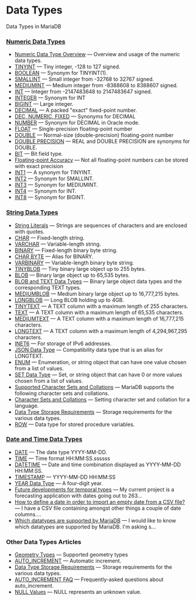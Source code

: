 # Data Types

Data Types in MariaDB



### [Numeric Data Types](/columns-storage-engines-and-plugins/data-types/data-types-numeric-data-types)

- [Numeric Data Type Overview](/columns-storage-engines-and-plugins/data-types/data-types-numeric-data-types/numeric-data-type-overview/) — Overview and usage of the numeric data types.
- [TINYINT](/columns-storage-engines-and-plugins/data-types/data-types-numeric-data-types/tinyint/) — Tiny integer, -128 to 127 signed.
- [BOOLEAN](/columns-storage-engines-and-plugins/data-types/data-types-numeric-data-types/boolean/) — Synonym for TINYINT(1).
- [SMALLINT](/columns-storage-engines-and-plugins/data-types/data-types-numeric-data-types/smallint/) — Small integer from -32768 to 32767 signed.
- [MEDIUMINT](/columns-storage-engines-and-plugins/data-types/data-types-numeric-data-types/mediumint/) — Medium integer from -8388608 to 8388607 signed.
- [INT](/columns-storage-engines-and-plugins/data-types/data-types-numeric-data-types/int/) — Integer from -2147483648 to 2147483647 signed.
- [INTEGER](/columns-storage-engines-and-plugins/data-types/data-types-numeric-data-types/integer/) — Synonym for INT
- [BIGINT](/columns-storage-engines-and-plugins/data-types/data-types-numeric-data-types/bigint/) — Large integer.
- [DECIMAL](/columns-storage-engines-and-plugins/data-types/data-types-numeric-data-types/decimal/) — A packed "exact" fixed-point number.
- [DEC, NUMERIC, FIXED](/columns-storage-engines-and-plugins/data-types/data-types-numeric-data-types/dec-numeric-fixed/) — Synonyms for DECIMAL
- [NUMBER](/columns-storage-engines-and-plugins/data-types/data-types-numeric-data-types/number/) — Synonym for DECIMAL in Oracle mode.
- [FLOAT](/columns-storage-engines-and-plugins/data-types/data-types-numeric-data-types/float/) — Single-precision floating-point number
- [DOUBLE](/columns-storage-engines-and-plugins/data-types/data-types-numeric-data-types/double/) — Normal-size (double-precision) floating-point number
- [DOUBLE PRECISION](/columns-storage-engines-and-plugins/data-types/data-types-numeric-data-types/double-precision/) — REAL and DOUBLE PRECISION are synonyms for DOUBLE.
- [BIT](/columns-storage-engines-and-plugins/data-types/data-types-numeric-data-types/bit/) — Bit field type.
- [Floating-point Accuracy](/columns-storage-engines-and-plugins/data-types/data-types-numeric-data-types/floating-point-accuracy/) — Not all floating-point numbers can be stored with exact precision
- [INT1](/columns-storage-engines-and-plugins/data-types/data-types-numeric-data-types/int1/) — A synonym for TINYINT.
- [INT2](/columns-storage-engines-and-plugins/data-types/data-types-numeric-data-types/int2/) — Synonym for SMALLINT.
- [INT3](/columns-storage-engines-and-plugins/data-types/data-types-numeric-data-types/int3/) — Synonym for MEDIUMINT.
- [INT4](/columns-storage-engines-and-plugins/data-types/data-types-numeric-data-types/int4/) — Synonym for INT.
- [INT8](/columns-storage-engines-and-plugins/data-types/data-types-numeric-data-types/int8/) — Synonym for BIGINT.

### [String Data Types](/columns-storage-engines-and-plugins/data-types/string-data-types)

- [String Literals](/sql-statements-structure/sql-language-structure/string-literals/) — Strings are sequences of characters and are enclosed with quotes.
- [CHAR](/columns-storage-engines-and-plugins/data-types/string-data-types/char/) — Fixed-length string.
- [VARCHAR](/columns-storage-engines-and-plugins/data-types/string-data-types/varchar/) — Variable-length string.
- [BINARY](/columns-storage-engines-and-plugins/data-types/string-data-types/binary/) — Fixed-length binary byte string.
- [CHAR BYTE](/columns-storage-engines-and-plugins/data-types/string-data-types/char-byte/) — Alias for BINARY.
- [VARBINARY](/columns-storage-engines-and-plugins/data-types/string-data-types/varbinary/) — Variable-length binary byte string.
- [TINYBLOB](/columns-storage-engines-and-plugins/data-types/string-data-types/tinyblob/) — Tiny binary large object up to 255 bytes.
- [BLOB](/columns-storage-engines-and-plugins/data-types/string-data-types/blob/) — Binary large object up to 65,535 bytes.
- [BLOB and TEXT Data Types](/columns-storage-engines-and-plugins/data-types/string-data-types/blob-and-text-data-types/) — Binary large object data types and the corresponding TEXT types.
- [MEDIUMBLOB](/columns-storage-engines-and-plugins/data-types/string-data-types/mediumblob/) — Medium binary large object up to 16,777,215 bytes.
- [LONGBLOB](/columns-storage-engines-and-plugins/data-types/string-data-types/longblob/) — Long BLOB holding up to 4GB.
- [TINYTEXT](/columns-storage-engines-and-plugins/data-types/string-data-types/tinytext/) — A TEXT column with a maximum length of 255 characters.
- [TEXT](/columns-storage-engines-and-plugins/data-types/string-data-types/text/) — A TEXT column with a maximum length of 65,535 characters.
- [MEDIUMTEXT](/columns-storage-engines-and-plugins/data-types/string-data-types/mediumtext/) — A TEXT column with a maximum length of 16,777,215 characters.
- [LONGTEXT](/columns-storage-engines-and-plugins/data-types/string-data-types/longtext/) — A TEXT column with a maximum length of 4,294,967,295 characters.
- [INET6](/columns-storage-engines-and-plugins/data-types/string-data-types/inet6/) — For storage of IPv6 addresses.
- [JSON Data Type](/columns-storage-engines-and-plugins/data-types/string-data-types/json-data-type/) — Compatibility data type that is an alias for LONGTEXT.
- [ENUM](/columns-storage-engines-and-plugins/data-types/string-data-types/enum/) — Enumeration, or string object that can have one value chosen from a list of values.
- [SET Data Type](/columns-storage-engines-and-plugins/data-types/string-data-types/set-data-type/) — Set, or string object that can have 0 or more values chosen from a list of values.
- [Supported Character Sets and Collations](/columns-storage-engines-and-plugins/data-types/string-data-types/character-sets/supported-character-sets-and-collations/) — MariaDB supports the following character sets and collations.
- [Character Sets and Collations](/columns-storage-engines-and-plugins/data-types/string-data-types/character-sets/) — Setting character set and collation for a language.
- [Data Type Storage Requirements](/columns-storage-engines-and-plugins/data-types/data-type-storage-requirements/) — Storage requirements for the various data types.
- [ROW](/columns-storage-engines-and-plugins/data-types/string-data-types/row/) — Data type for stored procedure variables.

### [Date and Time Data Types](/columns-storage-engines-and-plugins/data-types/date-and-time-data-types)

- [DATE](/columns-storage-engines-and-plugins/data-types/date-and-time-data-types/date/) — The date type YYYY-MM-DD.
- [TIME](/columns-storage-engines-and-plugins/data-types/date-and-time-data-types/time/) — Time format HH:MM:SS.ssssss
- [DATETIME](/columns-storage-engines-and-plugins/data-types/date-and-time-data-types/datetime/) — Date and time combination displayed as YYYY-MM-DD HH:MM:SS.
- [TIMESTAMP](/columns-storage-engines-and-plugins/data-types/date-and-time-data-types/timestamp/) — YYYY-MM-DD HH:MM:SS
- [YEAR Data Type](/columns-storage-engines-and-plugins/data-types/date-and-time-data-types/year-data-type/) — A four-digit year.
- [Future developments for temporal types](/columns-storage-engines-and-plugins/data-types/date-and-time-data-types/future-developments-for-temporal-types/) — My current project is a forecasting application with dates going out to 263...
- [How to define a date in order to import an empty date from a CSV file?](/columns-storage-engines-and-plugins/data-types/date-and-time-data-types/how-to-define-a-date-in-order-to-import-an-empty-date-from-a-csv-file/) — I have a CSV file containing amongst other things a couple of date columns....
- [Which datatypes  are supported by MariaDB](/columns-storage-engines-and-plugins/data-types/date-and-time-data-types/which-datatypes-are-supported-by-mariadb/) — I would like to know which datatypes are supported by MariaDB. I'm asking s...

### Other Data Types Articles

- [Geometry Types](/sql-statements-structure/geographic-geometric-features/geometry-types/) — Supported geometry types
- [AUTO_INCREMENT](/columns-storage-engines-and-plugins/data-types/auto_increment/) — Automatic increment.
- [Data Type Storage Requirements](/columns-storage-engines-and-plugins/data-types/data-type-storage-requirements/) — Storage requirements for the various data types.
- [AUTO_INCREMENT FAQ](/columns-storage-engines-and-plugins/data-types/auto_increment-faq/) — Frequently-asked questions about auto_increment.
- [NULL Values](/columns-storage-engines-and-plugins/data-types/null-values/) — NULL represents an unknown value.